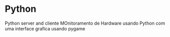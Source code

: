 # Python
Python server and cliente
MOnitoramento de Hardware usando Python com uma interface grafica usando pygame
